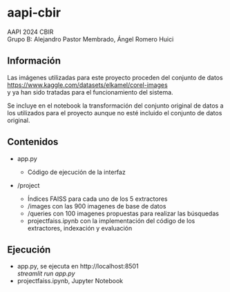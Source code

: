 # aapi-cbir
AAPI 2024 CBIR  
Grupo B: Alejandro Pastor Membrado, Ángel Romero Huici

## Información
Las imágenes utilizadas para este proyecto proceden del conjunto de datos https://www.kaggle.com/datasets/elkamel/corel-images  
y ya han sido tratadas para el funcionamiento del sistema.  

Se incluye en el notebook la transformación del conjunto original de datos a los utilizados para el proyecto aunque no esté incluido el conjunto de datos original.

## Contenidos
- app.py  
  - Código de ejecución de la interfaz

- /project 
  - Índices FAISS para cada uno de los 5 extractores
  - /images con las 900 imagenes de base de datos
  - /queries con 100 imagenes propuestas para realizar las búsquedas
  - projectfaiss.ipynb con la implementación del código de los extractores, indexación y evaluación
 
## Ejecución
- app.py, se ejecuta en http://localhost:8501  
    *streamlit run app.py*
- projectfaiss.ipynb, Jupyter Notebook

